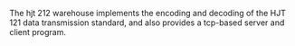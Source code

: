 The hjt 212 warehouse implements the encoding and decoding of the HJT 121 data transmission standard, and also provides a tcp-based server and client program.